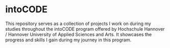# intoCODE

This repository serves as a collection of projects I work on during my studies throughout the intoCODE program offered by Hochschule Hannover / Hannover University of Applied Sciences and Arts.
It showcases the progress and skills I gain during my journey in this program.
